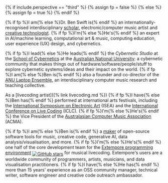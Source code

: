 {% if include.perspective == "third" %}
{% assign fp = false %}
{% else %}
{% assign fp = true %}
{% endif %}

{% if fp %}I am{% else %}Dr. Ben Swift is{% endif %} an
internationally-recognised interdisciplinary
[scholar](https://scholar.google.com/citations?user=OQdYgLEAAAAJ),
electronic/computer music artist and [creative
technologist](https://github.com/benswift). {% if fp %}I'm{% else %}He's{% endif
%} an expert in AI/machine learning, computational art & music, computing
education, user experience (UX) design, and cybernetics.

{% if fp %}I lead{%
else %}He leads{% endif %} the _Cybernetic Studio_ at the [School of
Cybernetics](https://cybernetics.anu.edu.au/) at the [Australian National
University](https://anu.edu.au): a cybernetic community that makes things out of
hardware/software/people/stuff to explore cybernetic systems/ideas and their
impact on the world. {% if fp %}I am{% else %}Ben is{% endif %} also a founder
and co-director of the [ANU Laptop
Ensemble](https://comp.anu.edu.au/courses/laptop-ensemble/), an
interdisciplinary computer music research and teaching collective.

As a [livecoding artist]({% link livecoding.md %}) {% if fp %}I have{% else
%}Ben has{% endif %} performed at international arts festivals, including the
[International Symposium on Electronic Art](https://www.isea-web.org) (ISEA) and
the [International Conference on Live Coding](https://iclc.toplap.org) (ICLC).
{% if fp %}I'm{% else %}He's{% endif %} the Vice President of the [Australasian
Computer Music Association](https://computermusic.org.au) (ACMA).

{% if fp %}I am{% else %}Ben is{% endif %} a
[maker](https://github.com/benswift) of open-source software tools for music,
creative code, generative AI, data analysis/visualisation, and more. {% if fp
%}I'm{% else %}He's{% endif %} one half of the core development team for the
[Extempore programming environment](https://github.com/digego/extempore) <a
style="vertical-align: sub;"
href="https://github.com/digego/extempore/stargazers"><img style="width:unset;"
alt="GitHub stars"
src="https://img.shields.io/github/stars/digego/extempore"></a> for musical
livecoding. Extempore's users are a worldwide community of programmers, artists,
musicians, and data visualisation practitioners. {% if fp %}I have{% else %}He
has{% endif %} more than 15 years' experience as an OSS community manager,
technical writer, software engineer and creative code outreach ambassador.
